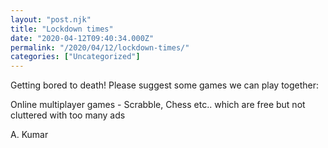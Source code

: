 ```yaml
---
layout: "post.njk"
title: "Lockdown times"
date: "2020-04-12T09:40:34.000Z"
permalink: "/2020/04/12/lockdown-times/"
categories: ["Uncategorized"]
---
```


Getting bored to death! Please suggest some games we can play together:

O<span style="color:var(--color-text);">nline multiplayer games - Scrabble, Chess etc.. which are free but not cluttered with too many ads</span>

A. Kumar
